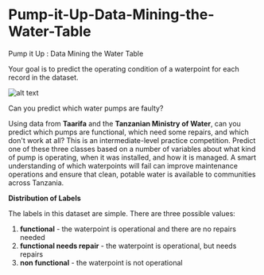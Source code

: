 # Pump-it-Up-Data-Mining-the-Water-Table
Pump it Up : Data Mining the Water Table

Your goal is to predict the operating condition of a waterpoint for each record in the dataset.

![alt text](https://drivendata-public-assets.s3.amazonaws.com/hand_pump_diagram.png)

Can you predict which water pumps are faulty?

Using data from **Taarifa** and the **Tanzanian Ministry of Water**, can you predict which pumps are functional, which need some repairs, and which don't work at all? This is an intermediate-level practice competition. Predict one of these three classes based on a number of variables about what kind of pump is operating, when it was installed, and how it is managed. A smart understanding of which waterpoints will fail can improve maintenance operations and ensure that clean, potable water is available to communities across Tanzania.

**Distribution of Labels**

The labels in this dataset are simple. There are three possible values:
  
  1. **functional** - the waterpoint is operational and there are no repairs needed
  2. **functional needs repair** - the waterpoint is operational, but needs repairs
  3. **non functional** - the waterpoint is not operational
